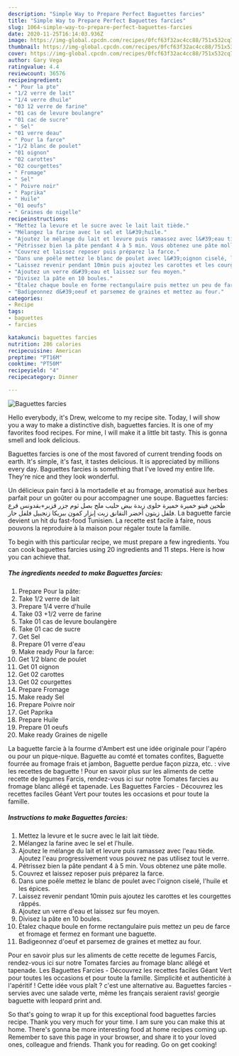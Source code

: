 ```yaml
---
description: "Simple Way to Prepare Perfect Baguettes farcies"
title: "Simple Way to Prepare Perfect Baguettes farcies"
slug: 1064-simple-way-to-prepare-perfect-baguettes-farcies
date: 2020-11-25T16:14:03.936Z
image: https://img-global.cpcdn.com/recipes/0fcf63f32ac4cc88/751x532cq70/baguettes-farcies-photo-principale-de-la-recette.jpg
thumbnail: https://img-global.cpcdn.com/recipes/0fcf63f32ac4cc88/751x532cq70/baguettes-farcies-photo-principale-de-la-recette.jpg
cover: https://img-global.cpcdn.com/recipes/0fcf63f32ac4cc88/751x532cq70/baguettes-farcies-photo-principale-de-la-recette.jpg
author: Gary Vega
ratingvalue: 4.4
reviewcount: 36576
recipeingredient:
- " Pour la pte"
- "1/2 verre de lait"
- "1/4 verre dhuile"
- "03 12 verre de farine"
- "01 cas de levure boulangre"
- "01 cac de sucre"
- " Sel"
- "01 verre deau"
- " Pour la farce"
- "1/2 blanc de poulet"
- "01 oignon"
- "02 carottes"
- "02 courgettes"
- " Fromage"
- " Sel"
- " Poivre noir"
- " Paprika"
- " Huile"
- "01 oeufs"
- " Graines de nigelle"
recipeinstructions:
- "Mettez la levure et le sucre avec le lait lait tiède."
- "Mélangez la farine avec le sel et l&#39;huile."
- "Ajoutez le mélange du lait et levure puis ramassez avec l&#39;eau tiède. Ajoutez l&#39;eau progressivement vous pouvez ne pas utilisez tout le verre."
- "Pétrissez bien la pâte pendant 4 à 5 min. Vous obtenez une pâte molle."
- "Couvrez et laissez reposer puis préparez la farce."
- "Dans une poêle mettez le blanc de poulet avec l&#39;oignon ciselé, l&#39;huile et les épices."
- "Laissez revenir pendant 10min puis ajoutez les carottes et les courgettes râppés."
- "Ajoutez un verre d&#39;eau et laissez sur feu moyen."
- "Divisez la pâte en 10 boules."
- "Étalez chaque boule en forme rectangulaire puis mettez un peu de farce et fromage et fermez en formant une baguette."
- "Badigeonnez d&#39;oeuf et parsemez de graines et mettez au four."
categories:
- Recipe
tags:
- baguettes
- farcies

katakunci: baguettes farcies 
nutrition: 286 calories
recipecuisine: American
preptime: "PT16M"
cooktime: "PT50M"
recipeyield: "4"
recipecategory: Dinner

---
```



![Baguettes farcies](https://img-global.cpcdn.com/recipes/0fcf63f32ac4cc88/751x532cq70/baguettes-farcies-photo-principale-de-la-recette.jpg)

Hello everybody, it's Drew, welcome to my recipe site. Today, I will show you a way to make a distinctive dish, baguettes farcies. It is one of my favorites food recipes. For mine, I will make it a little bit tasty. This is gonna smell and look delicious.

Baguettes farcies is one of the most favored of current trending foods on earth. It's simple, it's fast, it tastes delicious. It is appreciated by millions every day. Baguettes farcies is something that I've loved my entire life. They're nice and they look wonderful.

Un délicieux pain farci à la mortadelle et au fromage, aromatisé aux herbes parfait pour un goûter ou pour accompagner une soupe. Baguettes farcies: طحين فينو خميرة خميرة حلوى زبدة بيض حليب ملح بصل ثوم جزر قزبر+بقدونس قرع فلفل زيتون أخضر النقانق زيت إبزار كمون ببريكا زنجبيل فلفل حار. La baguette farcie devient un hit du fast-food Tunisien. La recette est facile à faire, nous pouvons la reproduire à la maison pour régaler toute la famille.


To begin with this particular recipe, we must prepare a few ingredients. You can cook baguettes farcies using 20 ingredients and 11 steps. Here is how you can achieve that.

<!--inarticleads1-->

##### The ingredients needed to make Baguettes farcies:

1. Prepare  Pour la pâte:
1. Take 1/2 verre de lait
1. Prepare 1/4 verre d&#39;huile
1. Take 03 +1/2 verre de farine
1. Take 01 cas de levure boulangère
1. Take 01 cac de sucre
1. Get  Sel
1. Prepare 01 verre d&#39;eau
1. Make ready  Pour la farce:
1. Get 1/2 blanc de poulet
1. Get 01 oignon
1. Get 02 carottes
1. Get 02 courgettes
1. Prepare  Fromage
1. Make ready  Sel
1. Prepare  Poivre noir
1. Get  Paprika
1. Prepare  Huile
1. Prepare 01 oeufs
1. Make ready  Graines de nigelle


La baguette farcie à la fourme d&#39;Ambert est une idée originale pour l&#39;apéro ou pour un pique-nique. Baguette au comté et tomates confites, Baguette fourrée au fromage frais et jambon, Baguette perdue façon pizza, etc. : vive les recettes de baguette ! Pour en savoir plus sur les aliments de cette recette de legumes Farcis, rendez-vous ici sur notre Tomates farcies au fromage blanc allégé et tapenade. Les Baguettes Farcies - Découvrez les recettes faciles Géant Vert pour toutes les occasions et pour toute la famille. 

<!--inarticleads2-->

##### Instructions to make Baguettes farcies:

1. Mettez la levure et le sucre avec le lait lait tiède.
1. Mélangez la farine avec le sel et l&#39;huile.
1. Ajoutez le mélange du lait et levure puis ramassez avec l&#39;eau tiède. Ajoutez l&#39;eau progressivement vous pouvez ne pas utilisez tout le verre.
1. Pétrissez bien la pâte pendant 4 à 5 min. Vous obtenez une pâte molle.
1. Couvrez et laissez reposer puis préparez la farce.
1. Dans une poêle mettez le blanc de poulet avec l&#39;oignon ciselé, l&#39;huile et les épices.
1. Laissez revenir pendant 10min puis ajoutez les carottes et les courgettes râppés.
1. Ajoutez un verre d&#39;eau et laissez sur feu moyen.
1. Divisez la pâte en 10 boules.
1. Étalez chaque boule en forme rectangulaire puis mettez un peu de farce et fromage et fermez en formant une baguette.
1. Badigeonnez d&#39;oeuf et parsemez de graines et mettez au four.


Pour en savoir plus sur les aliments de cette recette de legumes Farcis, rendez-vous ici sur notre Tomates farcies au fromage blanc allégé et tapenade. Les Baguettes Farcies - Découvrez les recettes faciles Géant Vert pour toutes les occasions et pour toute la famille. Simplicité et authenticité à l&#39;apéritif ! Cette idée vous plaît ? c&#39;est une alternative au. Baguettes farcies - servies avec une salade verte, même les français seraient ravis! georgie baguette with leopard print and. 

So that's going to wrap it up for this exceptional food baguettes farcies recipe. Thank you very much for your time. I am sure you can make this at home. There's gonna be more interesting food at home recipes coming up. Remember to save this page in your browser, and share it to your loved ones, colleague and friends. Thank you for reading. Go on get cooking!

